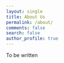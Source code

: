 ```yaml
---
layout: single
title: About Us
permalink: /about/
comments: false
search: false
author_profile: true
---
```


To be written
